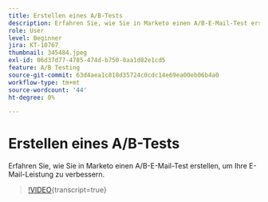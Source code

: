 ```yaml
---
title: Erstellen eines A/B-Tests
description: Erfahren Sie, wie Sie in Marketo einen A/B-E-Mail-Test erstellen, um Ihre E-Mail-Leistung zu verbessern.
role: User
level: Beginner
jira: KT-10767
thumbnail: 345484.jpeg
exl-id: 06d37d77-4785-474d-b750-0aa1d82e1cd5
feature: A/B Testing
source-git-commit: 63d4aea1c818d35724c0cdc14e69ea00eb06b4a0
workflow-type: tm+mt
source-wordcount: '44'
ht-degree: 0%

---
```


# Erstellen eines A/B-Tests

Erfahren Sie, wie Sie in Marketo einen A/B-E-Mail-Test erstellen, um Ihre E-Mail-Leistung zu verbessern.

>[!VIDEO](https://video.tv.adobe.com/v/345484/?quality=12&learn=on){transcript=true}
